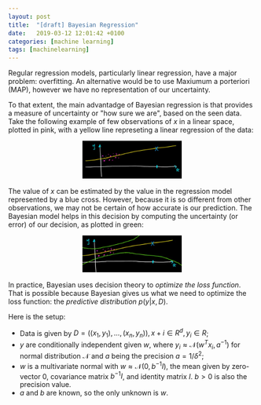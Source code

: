 ```yaml
---
layout: post
title:  "[draft] Bayesian Regression"
date:   2019-03-12 12:01:42 +0100
categories: [machine learning]
tags: [machinelearning]
---
```


Regular regression models, particularly linear regression, have a major problem: overfitting. An alternative would be to use Maxiumum a porteriori (MAP), however we have no representation of our uncertainty.

To that extent, the main advantadge of Bayesian regression is that provides a measure of uncertainty or "how sure we are", based on the seen data. Take the following example of few observations of $x$ in a linear space, plotted in pink, with a yellow line represeting a linear regression of the data:
  
<p align="center">
<img width="40%" height="40%" src="/assets/2019-Bayesian-Regression/linear_bayesian_1.png">
<p align="center">

The value of $x$ can be estimated by the value in the regression model represented by a blue cross. However, because it is so different from other observations, we may not be certain of how accurate is our prediction. The Bayesian model helps in this decision by computing the uncertainty (or error) of our decision, as plotted in green:

<p align="center">
<img width="40%" height="40%" src="/assets/2019-Bayesian-Regression/linear_bayesian_2.png">
</p>

In practice, Bayesian uses decision theory to *optimize the loss function*. That is possible because Bayesian gives us what we need to optimize the loss function: the *predictive distribution* $p( y | x, D)$. 

Here is the setup: 
- Data is given by $D = ((x_1, y_1), ..., (x_n, y_n)), x+i \in R^d, y_i \in R$;
- $y$ are conditionally independent given $w$, where $y_i \approx \mathcal{N}(w^T x_i, a^{-1})$ for normal distribution $\mathcal{N}$ and $a$ being the precision $a = 1/ \delta^2$;
- $w$ is a multivariate normal with $w \approx \mathcal{N}(0, b^{-1} I)$, the mean given by zero-vector $0$, covariance matrix $b^{-1} I$, and identity matrix $I$. $b>0$ is also the precision value.
- $a$ and $b$ are known, so the only unknown is $w$.


